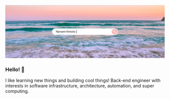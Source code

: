 ![Nanami's GitHub Banner](./assets/header.png)
### Hello! 👋

I like learning new things and building cool things! Back-end engineer with interests in software infrastructure, architecture, automation, and super computing.
<!--
